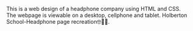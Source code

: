 This is a web design of a headphone company using HTML and CSS. <br>
The webpage is viewable on a desktop, cellphone and tablet.
Holberton School-Headphone page recreation🤓👩‍💻.
